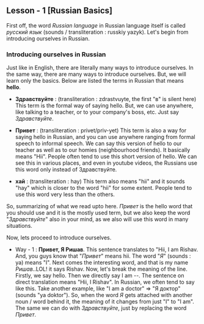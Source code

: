 ## Lesson - 1 [Russian Basics]

First off, the word _Russian language_ in Russian language itself is called _русский язык_ (sounds / transliteration : russkiy yazyk). Let's begin from introducing ourselves in Russian.

### Introducing ourselves in Russian

Just like in English, there are literally many ways to introduce ourselves. In the same way, there are many ways to introduce ourselves. But, we will learn only the basics. Below are listed the terms in Russian that means __hello__.

* __Здравствуйте__ : (transliteration : zdrastvuyte, the first "в" is silent here) This term is the formal way of saying hello. But, we can use anywhere, like talking to a teacher, or to your company's boss, etc. Just say _Здравствуйте_.

* __Привет__ : (transliteration : privet/priv-yet) This term is also a way for saying hello in Russian, and you can use anywhere ranging from formal speech to informal speech. We can say this version of hello to our teacher as well as to our homies (neighbourhood friends). It basically means "Hii". People often tend to use this short version of hello. We can see this in various places, and even in youtube videos, the Russians use this word only instead of Здравствуйте.

* __хай__ : (transliteration : hay) This term also means "hii" and it sounds "hay" which is closer to the word "hii" for some extent. People tend to use this word very less than the others.

So, summarizing of what we read upto here. _Привет_ is the hello word that you should use and it is the mostly used term, but we also keep the word "_Здравствуйте_" also in your mind, as we also will use this word in many situations.

Now, lets proceed to introduce ourselves.
* Way - 1 : __Привет, Я Ришав__. This sentence translates to "Hii, I am Rishav. And, you guys know that "_Привет_" means hii. The word "_Я_" (sounds : ya) means "I". Next comes the interesting word, and that is my name _Ришав_..LOL! it says Rishav. Now, let's break the meaning of the line. Firstly, we say hello. Then we directly say I am --. The sentence on direct translation means "Hii, I Rishav". In Russian, we often tend to say like this. Take another example, like "I am a doctor" => "Я доктор" (sounds "ya doktor"). So, when the word _Я_ gets attached with another noun / word behind it, the meaning of it changes from just "I" to "I am". The same we can do with _Здравствуйте_, just by replacing the word _Привет_.
